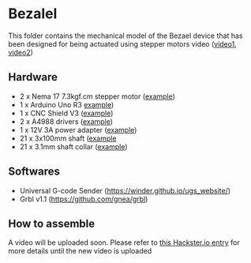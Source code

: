 # Bezalel

This folder contains the mechanical model of the Bezael device that has been designed for being actuated using stepper motors video ([video1](https://youtube.com/shorts/rH5o1_4vkyY), [video2](https://youtube.com/shorts/BmYJGurla8U))

## Hardware
* 2 x Nema 17 7.3kgf.cm stepper motor ([example](https://pt.aliexpress.com/item/4000199292267.html))
* 1 x Arduino Uno R3 [example](https://www.amazon.com/Arduino-A000066-ARDUINO-UNO-R3/dp/B008GRTSV6))
* 1 x CNC Shield V3 ([example](https://www.amazon.com/HiLetgo%C2%AE-Engraver-Printer-Expansion-Arduino/dp/B01D2HL9T8))
* 2 x A4988 drivers ([example](https://www.amazon.com/HUAREW-Stepstick-Arduino-Printer-Robotics/dp/B0CS3LJYKG))
* 1 x 12V 3A power adapter ([example](https://www.amazon.com/Mounted-100-240V-Switching-Transformer-Connector/dp/B087NPBC1W?th=1))
* 21 x 3x100mm shaft ([example](https://aliexpress.com/item/32967805012.html)
* 21 x 3.1mm shaft collar ([example](https://pt.aliexpress.com/item/1005003321096391.html))

## Softwares
* Universal G-code Sender (https://winder.github.io/ugs_website/)
* Grbl v1.1 (https://github.com/gnea/grbl)

## How to assemble
A video will be uploaded soon. Please refer to [this Hackster.io entry](https://www.hackster.io/pedrosacramento/bezalel-open-source-3d-printable-tactile-display-5aa8e6) for more details until the new video is uploaded

